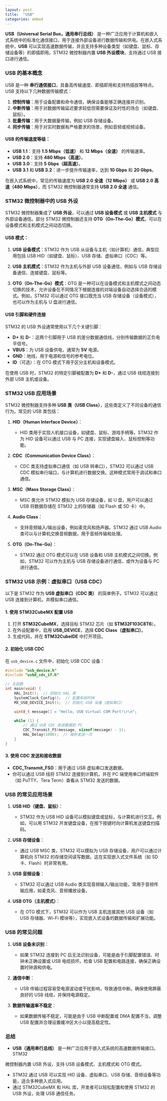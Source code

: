 ```yaml
---
layout: post
title:  "USB"
categories: embed
---
```


**USB（Universal Serial Bus，通用串行总线）** 是一种广泛应用于计算机和嵌入式系统中的标准化通信接口，用于连接外部设备进行数据传输和供电。在嵌入式系统中，**USB** 可以实现高速数据传输，并且支持多种设备类型（如键盘、鼠标、存储设备等）的即插即用。STM32 微控制器内置 **USB 外设模块**，支持通过 USB 接口进行通信。

### **USB 的基本概念**

USB 是一种 **串行通信接口**，具备高传输速度、即插即用和支持热插拔等特点。USB 支持以下几种数据传输模式：
1. **控制传输**：用于设备配置和命令通信，确保设备能够正确连接并识别。
2. **中断传输**：用于对数据传输延迟要求较低但需要保证及时性的场合（如键盘、鼠标）。
3. **批量传输**：用于大数据量传输，例如 USB 存储设备。
4. **同步传输**：用于对实时数据有严格要求的场景，例如音频或视频设备。

#### **USB 的传输速度等级**：
- **USB 1.1**：支持 **1.5 Mbps（低速）** 和 **12 Mbps（全速）** 的传输速率。
- **USB 2.0**：支持 **480 Mbps（高速）**。
- **USB 3.0**：支持 **5 Gbps（超高速）**。
- **USB 3.1** 和 **USB 3.2**：进一步提升传输速率，达到 **10 Gbps** 和 **20 Gbps**。

在嵌入式系统中，常见的传输速度为 **USB 2.0 全速（12 Mbps）** 或 **USB 2.0 高速（480 Mbps）**，而 STM32 微控制器通常支持 **USB 2.0 全速** 通信。

### **STM32 微控制器中的 USB 外设**

STM32 微控制器集成了 **USB 外设**，可以通过 **USB 设备模式** 或 **USB 主机模式** 与外部设备通信。部分 STM32 微控制器还支持 **OTG（On-The-Go）模式**，可以在设备模式和主机模式之间动态切换。

#### **USB 模式**：
1. **USB 设备模式**：STM32 作为 USB 从设备与主机（如计算机）通信，典型应用包括 USB HID（如键盘、鼠标）、USB 存储、虚拟串口（CDC）等。
   
2. **USB 主机模式**：STM32 作为主机与外部 USB 设备通信，例如与 USB 存储设备通信、连接键盘、鼠标等。

3. **OTG（On-The-Go）模式**：OTG 是一种可以在设备模式和主机模式之间动态切换的技术，允许设备在不同情况下根据连接的对端设备自动选择合适的模式。例如，STM32 可以通过 OTG 接口既充当 USB 存储设备（设备模式），也可以作为主机与 U 盘进行通信。

#### **USB 引脚和硬件连接**
STM32 的 USB 外设通常使用以下几个关键引脚：
- **D+** 和 **D-**：这两个引脚用于 USB 的差分数据通信线，分别传输数据的正负电平信号。
- **VBUS**：为 USB 设备供电，通常为 **5V** 电源。
- **GND**：地线，用于电源和信号的参考电位。
- **ID**（可选）：在 OTG 模式下用于区分主机和设备模式。

在使用 USB 时，STM32 的特定引脚被配置为 **D+** 和 **D-**，通过 USB 线缆连接到外部 USB 主机或设备。

### **STM32 USB 应用场景**

STM32 微控制器支持多种 **USB 类（USB Class）**，这些类定义了不同设备的通信行为。常见的 USB 类包括：
1. **HID（Human Interface Device）**：
   - HID 类用于实现人机接口设备，如键盘、鼠标、游戏手柄等。STM32 作为 HID 设备可以通过 USB 与 PC 连接，实现键盘输入、鼠标控制等功能。
   
2. **CDC（Communication Device Class）**：
   - CDC 类支持虚拟串口通信（如 USB 转串口），STM32 可以通过 USB CDC 模拟串行端口，与计算机进行数据交换。这种模式常用于调试和串口通信。
   
3. **MSC（Mass Storage Class）**：
   - MSC 类允许 STM32 模拟为 USB 存储设备，如 U 盘，用户可以通过 USB 将数据存储在 STM32 上的存储器（如 Flash 或 SD 卡）中。

4. **Audio Class**：
   - 支持音频输入/输出设备，例如麦克风和扬声器。STM32 通过 USB Audio 类可以与计算机交换音频数据，用于音频传输和处理。

5. **OTG（On-The-Go）**：
   - STM32 通过 OTG 模式可以在 USB 设备和 USB 主机模式之间切换。例如，STM32 可以作为主机与 USB 存储设备进行通信，或作为设备与 PC 进行通信。

### **STM32 USB 示例：虚拟串口（USB CDC）**

以下是 STM32 作为 **USB 虚拟串口（CDC 类）** 的简单例子。STM32 可以通过 USB 连接到计算机，并模拟串口通信。

#### **1. 使用 STM32CubeMX 配置 USB**

1. 打开 **STM32CubeMX**，选择目标 STM32 芯片（如 **STM32F103C8T6**）。
2. 在外设配置中，启用 **USB_DEVICE**，选择 **CDC Class（虚拟串口）**。
3. 生成代码，并在 **STM32CubeIDE** 中打开项目。

#### **2. 初始化 USB CDC**

在 `usb_device.c` 文件中，初始化 USB CDC 设备：

```c
#include "usb_device.h"
#include "usbd_cdc_if.h"

// 主函数
int main(void) {
    HAL_Init();  // 初始化 HAL 库
    SystemClock_Config();  // 配置系统时钟
    MX_USB_DEVICE_Init();  // 初始化 USB 设备（虚拟串口）

    uint8_t message[] = "Hello, USB Virtual COM Port!\r\n";

    while (1) {
        // 通过 USB CDC 发送数据到 PC
        CDC_Transmit_FS(message, sizeof(message) - 1);
        HAL_Delay(1000);  // 每秒发送一次
    }
}
```

#### **3. 使用 CDC 发送和接收数据**

- **CDC_Transmit_FS()**：用于通过 USB 虚拟串口发送数据。
- 你可以通过 USB 线将 STM32 连接到计算机，并在 PC 端使用串口终端软件（如 PuTTY、Tera Term）查看从 STM32 发送的数据。

### **USB 的常见应用场景**

1. **USB HID（键盘、鼠标）**：
   - STM32 作为 USB HID 设备可以模拟键盘或鼠标，与计算机进行交互。例如，可以用 STM32 开发键盘设备，在按下按键时向计算机发送键盘扫描码。

2. **USB 存储设备**：
   - 通过 USB MSC 类，STM32 可以模拟为 USB 存储设备，用户可以通过计算机向 STM32 的存储空间读写数据。这在实现嵌入式文件系统（如 SD 卡、Flash）时非常有用。

3. **USB 音频设备**：
   - STM32 可以通过 USB Audio 类实现音频输入/输出功能，常用于音频传输应用，如麦克风、音频播放设备。

4. **USB OTG（主机模式）**：
   - 在 OTG 模式下，STM32 可以作为 USB 主机连接其他 USB 设备（如 USB 存储器、Wi-Fi 模块等），实现嵌入式设备的数据传输和扩展功能。

### **USB 的常见问题**

1. **USB 设备未识别**：
   - 如果 STM32 连接到 PC 后无法识别设备，可能是由于引脚配置错误、时钟未正确设置或 USB 电缆损坏。检查 USB 配置和电路连接，确保正确设置时钟源和供电。

2. **通信中断**：
   - USB 传输过程容易受电源波动或干扰影响，导致通信中断。确保使用屏蔽良好的 USB 线缆，并保持电源稳定。

3. **数据传输速率不稳定**：
   - 如果数据传输不稳定，可能是由于 USB 中断配置或 DMA 配置不当，调整 USB 配置并合理设置缓冲区大小以提高稳定性。

### **总结**

- **USB（通用串行总线）** 是一种广泛应用于嵌入式系统的高速数据传输接口。STM32

 微控制器内置 USB 外设，支持 USB 设备模式、主机模式和 OTG 模式。
- STM32 通过 USB 可以实现 HID 设备、虚拟串口、USB 存储、音频设备等功能，适合多种嵌入式应用。
- 通过 STM32CubeMX 和 HAL 库，开发者可以轻松配置和使用 STM32 的 USB 外设，处理 USB 通信任务。